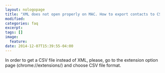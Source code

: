 ```yaml
---
layout: nologopage
title: "XML does not open properly on MAC. How to export contacts to CSV?"
modified:
categories: faq
excerpt:
tags: []
image:
  feature:
date: 2014-12-07T15:39:55-04:00
---
```


In order to get a CSV file instead of XML, please, go to the extension option page (chrome://extensions/) and choose CSV file format. 

